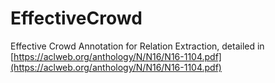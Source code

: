 # EffectiveCrowd
Effective Crowd Annotation for Relation Extraction, detailed in [https://aclweb.org/anthology/N/N16/N16-1104.pdf](https://aclweb.org/anthology/N/N16/N16-1104.pdf)
